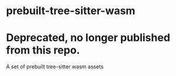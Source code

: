 # prebuilt-tree-sitter-wasm

# Deprecated, no longer published from this repo.

A set of prebuilt tree-sitter wasm assets
